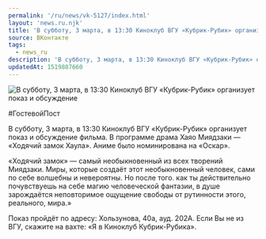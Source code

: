```yaml
---
permalink: '/ru/news/vk-5127/index.html'
layout: 'news.ru.njk'
title: 'В субботу, 3 марта, в 13:30 Киноклуб ВГУ «Кубрик-Рубик» организует показ и обсуждение фильма'
source: ВКонтакте
tags:
  - news_ru
description: 'В субботу, 3 марта, в 13:30 Киноклуб ВГУ «Кубрик-Рубик» организует показ и обсуждение'
updatedAt: 1519887660
---
```

![В субботу, 3 марта, в 13:30 Киноклуб ВГУ «Кубрик-Рубик» организует показ и обсуждение](https://sun9-36.userapi.com/impf/c834104/v834104725/d0918/BX8rUFOMnyg.jpg?size=1280x720&quality=96&sign=cb5b135b93d3844dbfe7b788c2e4b700&c_uniq_tag=1bFHnwY_Sr6MQjpf1Ck_Mdt5PIy0CSegHBk3xZCdiU4&type=album)

#ГостевойПост

В субботу, 3 марта, в 13:30 Киноклуб ВГУ «Кубрик-Рубик» организует показ и обсуждение фильма. В программе драма Хаяо Миядзаки — «Ходячий замок Хаула». Аниме было номинирована на «Оскар».

«Ходячий замок» — самый необыкновенный из всех творений Миядзаки. Миры, которые создаёт этот необыкновенный человек, сами по себе волшебны и невероятны. Но после того. как ты действительно почувствуешь на себе магию человеческой фантазии, в душе зарождаётся неповторимое ощущение свободы от рутинности этого, реального, мира.»

Показ пройдёт по адресу: Хользунова, 40а, ауд. 202А.
Если Вы не из ВГУ, скажите на вахте: «Я в Киноклуб Кубрик-Рубика».
